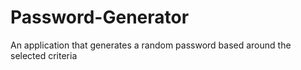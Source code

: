 # Password-Generator
An application that generates a random password based around the selected criteria
